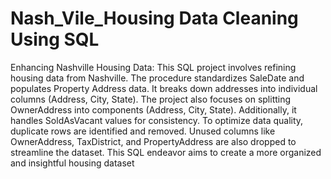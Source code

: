 # Nash_Vile_Housing Data Cleaning Using SQL
Enhancing Nashville Housing Data: This SQL project involves refining housing data from Nashville. 
The procedure standardizes SaleDate and populates Property Address data. It breaks down addresses into individual columns (Address, City, State). 
The project also focuses on splitting OwnerAddress into components (Address, City, State). Additionally, it handles SoldAsVacant values for consistency. 
To optimize data quality, duplicate rows are identified and removed. Unused columns like OwnerAddress, TaxDistrict, 
and PropertyAddress are also dropped to streamline the dataset. This SQL endeavor aims to create a more organized and insightful housing dataset
